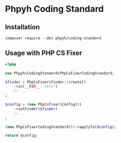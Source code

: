 # Phpyh Coding Standard

## Installation

```shell
composer require --dev phpyh/coding-standard
```

## Usage with PHP CS Fixer

```php
<?php

use Phpyh\CodingStandard\PhpCsFixerCodingStandard;

$finder = PhpCsFixer\Finder::create()
    ->in(__DIR__.'/src')
    // ...
;

$config = (new PhpCsFixer\Config())
    ->setFinder($finder)
    // ...
;

(new PhpCsFixerCodingStandard())->applyTo($config);

return $config;
```
